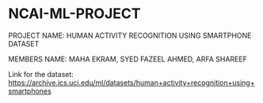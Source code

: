 # NCAI-ML-PROJECT
PROJECT NAME: HUMAN ACTIVITY RECOGNITION USING SMARTPHONE DATASET

MEMBERS NAME: MAHA EKRAM, SYED FAZEEL AHMED, ARFA SHAREEF

Link for the dataset: https://archive.ics.uci.edu/ml/datasets/human+activity+recognition+using+smartphones
